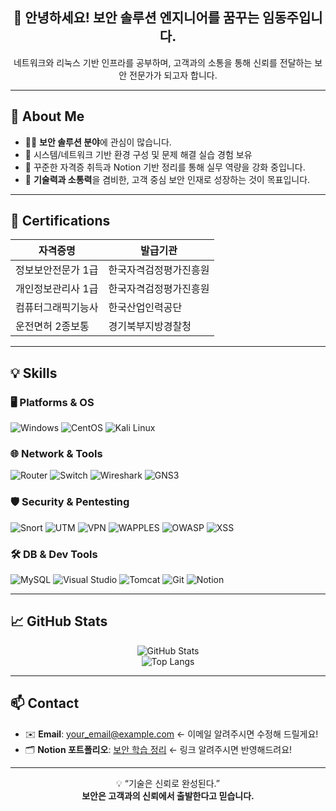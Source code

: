 <h2 align="center">🔐 안녕하세요! 보안 솔루션 엔지니어를 꿈꾸는 임동주입니다.</h2>

<p align="center">
  네트워크와 리눅스 기반 인프라를 공부하며, 고객과의 소통을 통해 신뢰를 전달하는 보안 전문가가 되고자 합니다.
</p>

---

## 💬 About Me

- 👨‍💻 **보안 솔루션 분야**에 관심이 많습니다.
- 🧠 시스템/네트워크 기반 환경 구성 및 문제 해결 실습 경험 보유
- 🧾 꾸준한 자격증 취득과 Notion 기반 정리를 통해 실무 역량을 강화 중입니다.
- 🎯 **기술력과 소통력**을 겸비한, 고객 중심 보안 인재로 성장하는 것이 목표입니다.

---

## 📜 Certifications

| 자격증명 | 발급기관 |
|----------|----------|
| 정보보안전문가 1급 | 한국자격검정평가진흥원 |
| 개인정보관리사 1급 | 한국자격검정평가진흥원 |
| 컴퓨터그래픽기능사 | 한국산업인력공단 |
| 운전면허 2종보통 | 경기북부지방경찰청 |

---

## 💡 Skills

### 🖥️ Platforms & OS  
![Windows](https://img.shields.io/badge/Windows-0078D6?style=flat&logo=windows&logoColor=white)
![CentOS](https://img.shields.io/badge/CentOS-262577?style=flat&logo=centos&logoColor=white)
![Kali Linux](https://img.shields.io/badge/Kali_Linux-557C94?style=flat&logo=linux&logoColor=white)

### 🌐 Network & Tools  
![Router](https://img.shields.io/badge/Router-00599C?style=flat)
![Switch](https://img.shields.io/badge/Switch-0078BD?style=flat)
![Wireshark](https://img.shields.io/badge/Wireshark-1679A7?style=flat&logo=wireshark&logoColor=white)
![GNS3](https://img.shields.io/badge/GNS3-1D1D1D?style=flat)

### 🛡️ Security & Pentesting  
![Snort](https://img.shields.io/badge/Snort-FF3366?style=flat)
![UTM](https://img.shields.io/badge/UTM-F05032?style=flat)
![VPN](https://img.shields.io/badge/VPN-0052CC?style=flat)
![WAPPLES](https://img.shields.io/badge/WAPPLES-000000?style=flat)
![OWASP](https://img.shields.io/badge/OWASP_Top10-3C3C3C?style=flat)
![XSS](https://img.shields.io/badge/XSS-FFDD00?style=flat)

### 🛠️ DB & Dev Tools  
![MySQL](https://img.shields.io/badge/MySQL-4479A1?style=flat&logo=mysql&logoColor=white)
![Visual Studio](https://img.shields.io/badge/VS-5C2D91?style=flat&logo=visualstudio&logoColor=white)
![Tomcat](https://img.shields.io/badge/Tomcat-F8DC75?style=flat&logo=apachetomcat&logoColor=black)
![Git](https://img.shields.io/badge/Git-F05032?style=flat&logo=git&logoColor=white)
![Notion](https://img.shields.io/badge/Notion-000000?style=flat&logo=notion&logoColor=white)

---

## 📈 GitHub Stats

<p align="center">
  <img src="https://github-readme-stats.vercel.app/api?username=DongJu99&show_icons=true&theme=dracula" alt="GitHub Stats" />
  <br/>
  <img src="https://github-readme-stats.vercel.app/api/top-langs/?username=DongJu99&layout=compact&theme=dracula" alt="Top Langs" />
</p>

---

## 📫 Contact

- ✉️ **Email**: your_email@example.com ← 이메일 알려주시면 수정해 드릴게요!
- 🗂️ **Notion 포트폴리오**: [보안 학습 정리](https://www.notion.so) ← 링크 알려주시면 반영해드려요!

---

<p align="center">
  💡 “기술은 신뢰로 완성된다.”<br/>
  <b>보안은 고객과의 신뢰에서 출발한다고 믿습니다.</b>
</p>
